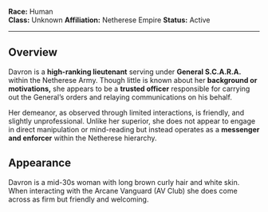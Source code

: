 **Race:** Human  
**Class:** Unknown
**Affiliation:** Netherese Empire
**Status:** Active

---
## Overview
Davron is a **high-ranking lieutenant** serving under **General S.C.A.R.A.** within the Netherese Army. Though little is known about her **background or motivations,** she appears to be a **trusted officer** responsible for carrying out the General’s orders and relaying communications on his behalf.

Her demeanor, as observed through limited interactions, is friendly, and slightly unprofessional. Unlike her superior, she does not appear to engage in direct manipulation or mind-reading but instead operates as a **messenger and enforcer** within the Netherese hierarchy.

## Appearance
Davron is a mid-30s woman with long brown curly hair and white skin. When interacting with the Arcane Vanguard (AV Club) she does come across as firm but friendly and welcoming. 